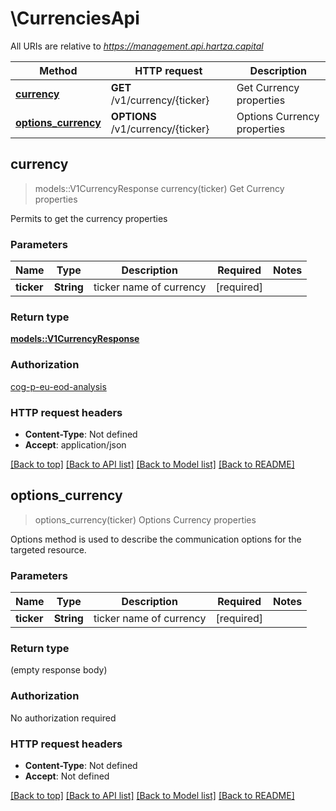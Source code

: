 # \CurrenciesApi

All URIs are relative to *https://management.api.hartza.capital*

Method | HTTP request | Description
------------- | ------------- | -------------
[**currency**](CurrenciesApi.md#currency) | **GET** /v1/currency/{ticker} | Get Currency properties
[**options_currency**](CurrenciesApi.md#options_currency) | **OPTIONS** /v1/currency/{ticker} | Options Currency properties



## currency

> models::V1CurrencyResponse currency(ticker)
Get Currency properties

Permits to get the currency properties

### Parameters


Name | Type | Description  | Required | Notes
------------- | ------------- | ------------- | ------------- | -------------
**ticker** | **String** | ticker name of currency | [required] |

### Return type

[**models::V1CurrencyResponse**](v1CurrencyResponse.md)

### Authorization

[cog-p-eu-eod-analysis](../README.md#cog-p-eu-eod-analysis)

### HTTP request headers

- **Content-Type**: Not defined
- **Accept**: application/json

[[Back to top]](#) [[Back to API list]](../README.md#documentation-for-api-endpoints) [[Back to Model list]](../README.md#documentation-for-models) [[Back to README]](../README.md)


## options_currency

> options_currency(ticker)
Options Currency properties

Options method is used to describe the communication options for the targeted resource.

### Parameters


Name | Type | Description  | Required | Notes
------------- | ------------- | ------------- | ------------- | -------------
**ticker** | **String** | ticker name of currency | [required] |

### Return type

 (empty response body)

### Authorization

No authorization required

### HTTP request headers

- **Content-Type**: Not defined
- **Accept**: Not defined

[[Back to top]](#) [[Back to API list]](../README.md#documentation-for-api-endpoints) [[Back to Model list]](../README.md#documentation-for-models) [[Back to README]](../README.md)

